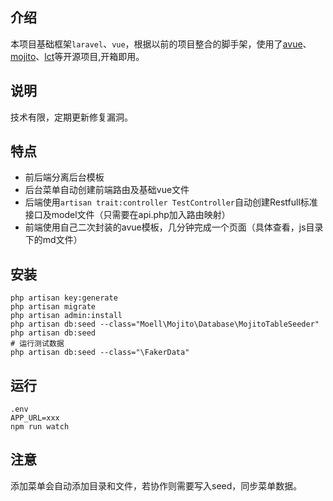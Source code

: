## 介绍
本项目基础框架`laravel`、`vue`，根据以前的项目整合的脚手架，使用了[avue](https://avuejs.com/)、[mojito](https://github.com/osindex/mojito)、[lct](https://github.com/osindex/LaravelControllerTrait)等开源项目,开箱即用。
## 说明
技术有限，定期更新修复漏洞。
## 特点
 - 前后端分离后台模板
 - 后台菜单自动创建前端路由及基础vue文件
 - 后端使用`artisan trait:controller TestController`自动创建Restfull标准接口及model文件（只需要在api.php加入路由映射）
 - 前端使用自己二次封装的avue模板，几分钟完成一个页面（具体查看，js目录下的md文件）
## 安装
```
php artisan key:generate
php artisan migrate
php artisan admin:install
php artisan db:seed --class="Moell\Mojito\Database\MojitoTableSeeder"
php artisan db:seed
# 运行测试数据
php artisan db:seed --class="\FakerData"
```
## 运行
```
.env
APP_URL=xxx
npm run watch
```

## 注意
添加菜单会自动添加目录和文件，若协作则需要写入seed，同步菜单数据。

